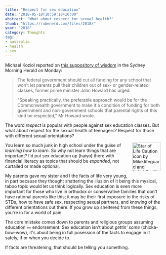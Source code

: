 ```yaml
---
title: "Respect for sex education"
date: "2018-05-18T10:59:18+10:00"
abstract: "What about respect for sexual health?"
thumb: "https://rubenerd.com/files/2018/"
year: "2018"
category: Thoughts
tag:
- australia
- health
- sex
---
```

Michael Koziol reported on [this suppository of wisdom] in the Sydney Morning Herald on Monday:

> The federal government should cut all funding for any school that won't let parents pull their children out of sex- or gender-related classes, former prime minister John Howard has urged.
>
> "Speaking practically, the preferable approach would be for the Commonwealth government to make it a condition of funding for both government and non-government schools that parental rights of this kind be respected," Mr Howard wrote.

The word *respect* is popular with people against sex education classes. But what about respect for the sexual health of teenagers? Respect for those with different sexual orientations?

<p><img src="https://rubenerd.com/files/2018/icon-staroflife-caution.svg" alt="Star of Life Caution icon by Mike.lifeguard and Lokal_Profil on Wikimedia Commons" style="width:92px; float:right; margin:0 0 1em 1em" /></p>

You learn so much junk in high school under the guise of *learning how to learn*. So why not learn things that are important? I'd put sex education up (haiyo) there with financial literacy as topics that should be *expanded*, not curtailed or made optional.

My parents gave my sister and I the facts of life very young, in part because they thought shattering the illusion of it being this mysical, taboo topic would let us think logically. Sex education is even more important for those who live in orthodox or conservative families that don't have rational parents like this; it may be their first exposure to the risks of STDs, how to have safe sex, respecting sexual partners, and knowing of the different orientations out there. If you grow up sheltered from these things, you're in for a world of pain.

The core mistake comes down to parents and religious groups assuming education `==` endorsement. Sex education isn't about *gettin’ some* (chicka-bow-wow), it's about being in full posession of the facts to engage in it safely, if or when you decide to.

If facts are threatening, that should be telling you something.

[this suppository of wisdom]: https://www.smh.com.au/politics/federal/john-howard-wants-to-defund-schools-that-don-t-let-parents-boycott-sex-and-gender-classes-20180514-p4zf8o.html "The Sydney Morning Herald: John Howard wants to defund schools that don't let parents boycott sex and gender classes"

